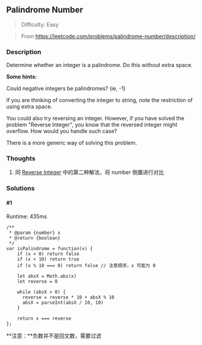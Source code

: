 ## Palindrome Number

> Difficulty: Easy

> From https://leetcode.com/problems/palindrome-number/description/

### Description
Determine whether an integer is a palindrome. Do this without extra space.

**Some hints:**

Could negative integers be palindromes? (ie, -1)

If you are thinking of converting the integer to string, note the restriction of using extra space.

You could also try reversing an integer. However, if you have solved the problem "Reverse Integer", you know that the reversed integer might overflow. How would you handle such case?

There is a more generic way of solving this problem.



### Thoughts
1. 同 [Reverse Integer](/problems/reverse-integer) 中的第二种解法，将 number 倒置进行对比

### Solutions

#### #1
Runtime: 435ms
```
/**
 * @param {number} x
 * @return {boolean}
 */
var isPalindrome = function(x) {
    if (x < 0) return false
    if (x < 10) return true
    if (x % 10 === 0) return false // 注意顺序，x 可能为 0
    
    let absX = Math.abs(x)
    let reverse = 0
    
    while (absX > 0) {
      reverse = reverse * 10 + absX % 10
      absX = parseInt(absX / 10, 10)
    }
    
    return x === reverse
};
```
**注意：**负数并不是回文数，需要过滤